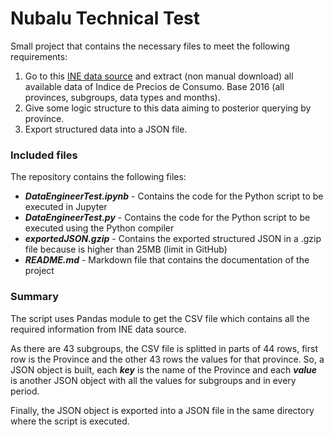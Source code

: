 # Nubalu Technical Test

Small project that contains the necessary files to meet the following requirements:

1. Go to this [INE data source](https://www.ine.es/jaxiT3/Tabla.htm?t=22356&L=0) and extract (non manual download) all available data of Indice de Precios de Consumo. Base 2016 (all provinces, subgroups, data types and months).
2. Give some logic structure to this data aiming to posterior querying by province.
3. Export structured data into a JSON file.

### Included files

The repository contains the following files:

* _**DataEngineerTest.ipynb**_ - Contains the code for the Python script to be executed in Jupyter
* _**DataEngineerTest.py**_ - Contains the code for the Python script to be executed using the Python compiler
* _**exportedJSON.gzip**_ - Contains the exported structured JSON in a .gzip file because is higher than 25MB (limit in GitHub)
* _**README.md**_ - Markdown file that contains the documentation of the project

### Summary

The script uses Pandas module to get the CSV file which contains all the required information from INE data source.

As there are 43 subgroups, the CSV file is splitted in parts of 44 rows, first row is the Province and the other 43 rows the values for that province. So, a JSON object is built, each _**key**_ is the name of the Province and each _**value**_ is another JSON object with all the values for subgroups and in every period.

Finally, the JSON object is exported into a JSON file in the same directory where the script is executed.
